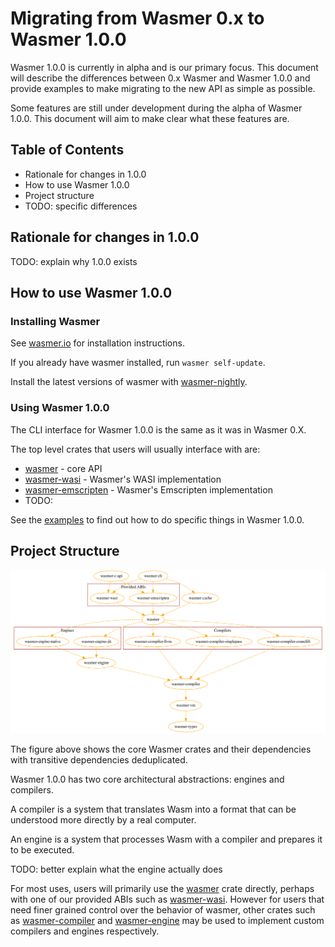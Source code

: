 # Migrating from Wasmer 0.x to Wasmer 1.0.0

Wasmer 1.0.0 is currently in alpha and is our primary focus. This document will
describe the differences between 0.x Wasmer and Wasmer 1.0.0 and provide examples
to make migrating to the new API as simple as possible.

Some features are still under development during the alpha of Wasmer 1.0.0. This document
will aim to make clear what these features are.

## Table of Contents

- Rationale for changes in 1.0.0
- How to use Wasmer 1.0.0
- Project structure
- TODO: specific differences

## Rationale for changes in 1.0.0

TODO: explain why 1.0.0 exists

## How to use Wasmer 1.0.0

### Installing Wasmer

See [wasmer.io] for installation instructions.

If you already have wasmer installed, run `wasmer self-update`.

Install the latest versions of wasmer with [wasmer-nightly].

### Using Wasmer 1.0.0

The CLI interface for Wasmer 1.0.0 is the same as it was in Wasmer 0.X.

The top level crates that users will usually interface with are:

- [wasmer] - core API
- [wasmer-wasi] - Wasmer's WASI implementation
- [wasmer-emscripten] - Wasmer's Emscripten implementation
- TODO:

See the [examples] to find out how to do specific things in Wasmer 1.0.0.

## Project Structure

![Wasmer depgraph](./docs/deps_dedup.svg)

The figure above shows the core Wasmer crates and their dependencies with transitive dependencies deduplicated.

Wasmer 1.0.0 has two core architectural abstractions: engines and compilers.

A compiler is a system that translates Wasm into a format that can be understood
more directly by a real computer.

An engine is a system that processes Wasm with a compiler and prepares it to be executed.

TODO: better explain what the engine actually does

For most uses, users will primarily use the [wasmer] crate directly, perhaps with one of our
provided ABIs such as [wasmer-wasi]. However for users that need finer grained control over
the behavior of wasmer, other crates such as [wasmer-compiler] and [wasmer-engine] may be used
to implement custom compilers and engines respectively.


[examples]: https://github.com/wasmerio/wasmer/tree/master/examples
[wasmer]: https://crates.io/crates/wasmer/1.0.0-alpha3
[wasmer-wasi]: https://crates.io/crates/wasmer-wasi/1.0.0-alpha3
[wasmer-emscripten]: https://crates.io/crates/wasmer-emscripten/1.0.0-alpha3
[wasmer-engine]: https://crates.io/crates/wasmer-engine/1.0.0-alpha3
[wasmer-compiler]: https://crates.io/crates/wasmer-compiler/1.0.0-alpha3
[wasmer.io]: https://wasmer.io
[wasmer-nightly]: https://github.com/wasmerio/wasmer-nightly/
